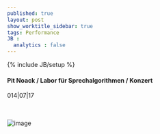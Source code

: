 ```yaml
---
published: true
layout: post
show_worktitle_sidebar: true
tags: Performance
JB :
  analytics : false
---
```


{% include JB/setup %}




<p>
<h4>Pit Noack / Labor für Sprechalgorithmen / Konzert</h4>
014|07|17

<br /><br />
<img src="{{ site.url }}/images/pit_konzert_small.jpg" alt="image">

</p>